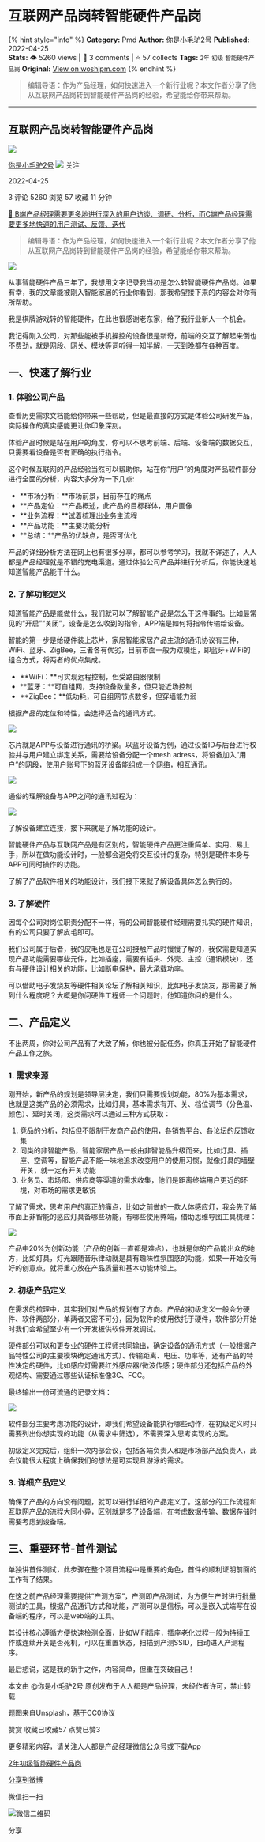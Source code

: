 # 互联网产品岗转智能硬件产品岗
{% hint style="info" %}
**Category:** Pmd
**Author:** [你是小毛驴2号](https://www.woshipm.com/u/255419)
**Published:** 2022-04-25  
**Stats:** 👁️ 5260 views | 💬 3 comments | ⭐ 57 collects
**Tags:** `2年` `初级` `智能硬件产品岗`
**Original:** [View on woshipm.com](https://www.woshipm.com/pmd/5408760.html)
{% endhint %}
> 编辑导语：作为产品经理，如何快速进入一个新行业呢？本文作者分享了他从互联网产品岗转到智能硬件产品岗的经验，希望能给你带来帮助。

---

## 互联网产品岗转智能硬件产品岗

[![](https://static.qidianla.com/woshipm_def_head_2.jpg?imageView2/1/w/72/h/72/q/100)](https://www.woshipm.com/u/255419)

[你是小毛驴2号](https://www.woshipm.com/u/255419) ![](https://static.woshipm.com/tag/1101_1@2x.png) 关注

2022-04-25

3 评论 5260 浏览 57 收藏 11 分钟

[🔗 B端产品经理需要更多地进行深入的用户访谈、调研、分析，而C端产品经理需要更多地快速的用户测试、反馈、迭代](https://ke.qidianla.com/courses/bcpm)

> 编辑导语：作为产品经理，如何快速进入一个新行业呢？本文作者分享了他从互联网产品岗转到智能硬件产品岗的经验，希望能给你带来帮助。

![](https://image.woshipm.com/wp-files/2022/04/KvqqCNJ5LfpsYlke283X.jpg)

从事智能硬件产品三年了，我想用文字记录我当初是怎么转智能硬件产品岗。如果有幸，我的文章能被刚入智能家居的行业你看到，那我希望接下来的内容会对你有所帮助。

我是棋牌游戏转的智能硬件，在此也很感谢老东家，给了我行业新人一个机会。

我记得刚入公司，对那些能被手机操控的设备很是新奇，前端的交互了解起来倒也不费劲，就是网段、网关、模块等词听得一知半解，一天到晚都在各种百度。

## 一、快速了解行业

### 1\. 体验公司产品

查看历史需求文档能给你带来一些帮助，但是最直接的方式是体验公司研发产品，实际操作的真实感能更让你印象深刻。

体验产品时候是站在用户的角度，你可以不思考前端、后端、设备端的数据交互，只需要看设备是否有正确的执行指令。

这个时候互联网的产品经验当然可以帮助你，站在你“用户”的角度对产品软件部分进行全面的分析，内容大多分为一下几点:

*   **市场分析：**市场前景，目前存在的痛点
*   **产品定位：**产品概述，此产品的目标群体，用户画像
*   **业务流程：**试着梳理出业务主流程
*   **产品功能：**主要功能分析
*   **总结：**产品的优缺点，是否可优化

产品的详细分析方法在网上也有很多分享，都可以参考学习，我就不详述了，人人都是产品经理就是不错的充电渠道。通过体验公司产品并进行分析后，你能快速地知道智能产品能干什么。

### 2\. 了解功能定义

知道智能产品是能做什么，我们就可以了解智能产品是怎么干这件事的。比如最常见的“开启”“关闭”，设备是怎么收到的指令，APP端是如何将指令传输给设备。

智能的第一步是给硬件装上芯片，家居智能家居产品主流的通讯协议有三种，WiFi、蓝牙、ZigBee，三者各有优劣，目前市面一般为双模组，即蓝牙+WiFi的组合方式，将两者的优点集成。

*   **WiFi：**可实现远程控制，但受路由器限制
*   **蓝牙：**可自组网，支持设备数量多，但只能近场控制
*   **ZigBee：**低功耗，可自组网节点数多，但穿墙能力弱

根据产品的定位和特性，会选择适合的通讯方式。

![](https://image.woshipm.com/wp-files/2022/04/TyV2Gn1FxAYmhBF2BDcl.png)

芯片就是APP与设备进行通讯的桥梁。以蓝牙设备为例，通过设备ID与后台进行校验并与用户建立绑定关系，需要给设备分配一个mesh adress，将设备加入“用户”的网段，使用户账号下的蓝牙设备能组成一个网络，相互通讯。

![](https://image.woshipm.com/wp-files/2022/04/zbSAHiKxTI6IAVFqJCCY.png)

通俗的理解设备与APP之间的通讯过程为：

![](https://image.woshipm.com/wp-files/2022/04/R1RU2wLs4txPH7HhEM6b.png)

了解设备建立连接，接下来就是了解功能的设计。

智能硬件产品与互联网产品是有区别的，智能硬件产品更注重简单、实用、易上手，所以在做功能设计时，一般都会避免将交互设计的复杂，特别是硬件本身与APP可同时操作的功能。

了解了产品软件相关的功能设计，我们接下来就了解设备具体怎么执行的。

### 3\. 了解硬件

因每个公司对岗位职责分配不一样，有的公司智能硬件经理需要扎实的硬件知识，有的公司只要了解皮毛即可。

我们公司属于后者，我的皮毛也是在公司接触产品时慢慢了解的，我仅需要知道实现产品功能需要哪些元件，比如插座，需要有插头、外壳、主控（通讯模块），还有与硬件设计相关的功能，比如断电保护，最大承载功率。

可以借助电子发烧友等硬件相关论坛了解相关知识，比如电子发烧友，那需要了解到什么程度呢？大概是你问硬件工程师一个问题时，他知道你问的是什么。

## 二、产品定义

不出两周，你对公司产品有了大致了解，你也被分配任务，你真正开始了智能硬件产品工作之旅。

### 1\. 需求来源

刚开始，新产品的规划是领导层决定，我们只需要规划功能，80%为基本需求，也就是这类产品的必须需求，比如灯具，基本需求有开、关、档位调节（分色温、颜色）、延时关闭，这类需求可以通过三种方式获取：

1.  竞品的分析，包括但不限制于友商产品的使用，各销售平台、各论坛的反馈收集
2.  同类的非智能产品，智能家居产品一般由非智能品升级而来，比如灯具、插座、空调等，智能产品不能一味地追求改变用户的使用习惯，就像灯具的墙壁开关，就一定有开关功能
3.  业务员、市场部、供应商等渠道的需求收集，他们是距离终端用户更近的环境，对市场的需求更敏锐

了解了需求，思考用户的真正的痛点，比如之前做的一款人体感应灯，我会先了解市面上非智能的感应灯具备哪些功能，有哪些使用弊端，借助思维导图工具梳理：

![](https://image.woshipm.com/wp-files/2022/04/oOrrOd3UFFdDV6oNg9kS.png)

产品中20%为创新功能（产品的创新一直都是难点），也就是你的产品能出众的地方，比如灯具，灯光跟随音乐律动就是具有趣味性氛围感的功能，如果一开始没有好的创意点，就将重心放在产品质量和基本功能体验上。

### 2\. 初级产品定义

在需求的梳理中，其实我们对产品的规划有了方向。产品的初级定义一般会分硬件、软件两部分，单两者又密不可分，因为软件的使用依托于硬件，软件部分开始时我们会希望至少有一个开发板供软件开发调试。

硬件部分可以和更专业的硬件工程师共同输出，确定设备的通讯方式（一般根据产品特性公司的主要模块确定通讯方式）、传输距离、电压、功率等，还有产品的特性决定的硬件，比如感应灯需要红外感应器/微波传感；硬件部分还包括产品的外观结构、需要通过哪些认证标准像3C、FCC。

最终输出一份可流通的记录文档：

![](https://image.woshipm.com/wp-files/2022/04/cNGGc5ziaHRXTjBZIh1e.png)

软件部分主要考虑功能的设计，即我们希望设备能执行哪些动作，在初级定义时只需要列出你想实现的功能（从需求中筛选），不需要深入思考实现的方案。

初级定义完成后，组织一次内部会议，包括各端负责人和是市场部产品负责人，此会议能很大程度上确保我们的想法是可实现且游泳的需求。

### 3\. 详细产品定义

确保了产品的方向没有问题，就可以进行详细的产品定义了。这部分的工作流程和互联网产品的流程大同小异，区别就是多了设备端，在考虑数据传输、数据存储时需要考虑到设备端。

## 三、重要环节-首件测试

单独讲首件测试，此步骤在整个项目流程中是重要的角色，首件的顺利证明前面的工作有了结果。

在这之前产品经理需要提供“产测方案”，产测即产品测试，为方便生产时进行批量测试的工具，根据产品通讯方式和功能，产测可以是信标，可以是嵌入式端写在设备端的程序，可以是web端的工具。

其设计核心遵循方便快速检测全面，比如WiFi插座，插座老化过程一般为持续工作或连续开关是否死机，可以在重置状态，扫描到产测SSID，自动进入产测程序。

最后想说，这是我的新手之作，内容简单，但重在突破自己！

本文由 @你是小毛驴2号 原创发布于人人都是产品经理，未经作者许可，禁止转载

题图来自Unsplash，基于CC0协议

赞赏 收藏已收藏57 点赞已赞3

更多精彩内容，请关注人人都是产品经理微信公众号或下载App

[2年](https://www.woshipm.com/tag/2%e5%b9%b4)[初级](https://www.woshipm.com/tag/%e5%88%9d%e7%ba%a7)[智能硬件产品岗](https://www.woshipm.com/tag/%e6%99%ba%e8%83%bd%e7%a1%ac%e4%bb%b6%e4%ba%a7%e5%93%81%e5%b2%97)

[分享到微博](https://service.weibo.com/share/share.php?appkey=2775287854&title=互联网产品岗转智能硬件产品岗&url=https://www.woshipm.com/pmd/5408760.html&pic=https://image.woshipm.com/wp-files/2022/04/KvqqCNJ5LfpsYlke283X.jpg)

微信扫一扫

![微信二维码](https://api.pwmqr.com/qrcode/create/?url=https://www.woshipm.com/pmd/5408760.html)

分享